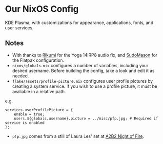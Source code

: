 # Our NixOS Config

KDE Plasma, with customizations for appearance, applications, fonts, and user services.

## Notes

- With thanks to [Rikumi](https://github.com/rikumi/silent-audio) for the Yoga 14IRP8 audio fix, and [SudoMason](https://www.reddit.com/r/NixOS/comments/1hzgxns/fully_declarative_flatpak_management_on_nixos/) for the Flatpak configuration.
- `nixos/globals.nix` configures a number of variables, including your desired username. Before building the config, take a look and edit it as needed.
- `flake/assets/profile-picture.nix` configures user profile pictures by creating a system service. If you wish to use a profile picture, it must be avaliable in a relative path.

e.g.

```
services.userProfilePicture = {
    enable = true;
    users.${globals.username}.picture = ../misc/pfp.jpg; # Required if service is enabled
};
```

- `pfp.jpg` comes from a still of Laura Les' set at [A2B2 Night of Fire](https://www.youtube.com/watch?v=mxa55SJ8KC8).
